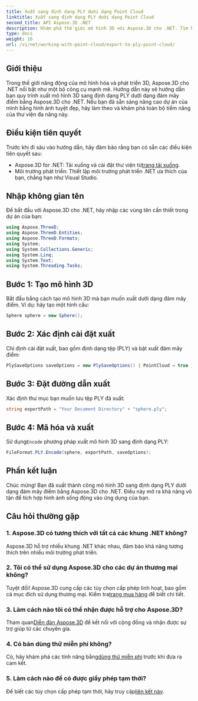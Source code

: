 ```yaml
---
title: Xuất sang định dạng PLY dưới dạng Point Cloud
linktitle: Xuất sang định dạng PLY dưới dạng Point Cloud
second_title: API Aspose.3D .NET
description: Khám phá thế giới mô hình 3D với Aspose.3D cho .NET. Tìm hiểu cách xuất mô hình sang định dạng PLY một cách dễ dàng. Nâng tầm dự án của bạn bằng hình ảnh tuyệt đẹp.
type: docs
weight: 16
url: /vi/net/working-with-point-cloud/export-to-ply-point-cloud/
---
```

## Giới thiệu
Trong thế giới năng động của mô hình hóa và phát triển 3D, Aspose.3D cho .NET nổi bật như một bộ công cụ mạnh mẽ. Hướng dẫn này sẽ hướng dẫn bạn quy trình xuất mô hình 3D sang định dạng PLY dưới dạng đám mây điểm bằng Aspose.3D cho .NET. Nếu bạn đã sẵn sàng nâng cao dự án của mình bằng hình ảnh tuyệt đẹp, hãy làm theo và khám phá toàn bộ tiềm năng của thư viện đa năng này.
## Điều kiện tiên quyết
Trước khi đi sâu vào hướng dẫn, hãy đảm bảo rằng bạn có sẵn các điều kiện tiên quyết sau:
-  Aspose.3D for .NET: Tải xuống và cài đặt thư viện từ[trang tải xuống](https://releases.aspose.com/3d/net/).
- Môi trường phát triển: Thiết lập môi trường phát triển .NET ưa thích của bạn, chẳng hạn như Visual Studio.
## Nhập không gian tên
Để bắt đầu với Aspose.3D cho .NET, hãy nhập các vùng tên cần thiết trong dự án của bạn:
```csharp
using Aspose.ThreeD;
using Aspose.ThreeD.Entities;
using Aspose.ThreeD.Formats;
using System;
using System.Collections.Generic;
using System.Linq;
using System.Text;
using System.Threading.Tasks;
```
## Bước 1: Tạo mô hình 3D
Bắt đầu bằng cách tạo mô hình 3D mà bạn muốn xuất dưới dạng đám mây điểm. Ví dụ: hãy tạo một hình cầu:
```csharp
Sphere sphere = new Sphere();
```
## Bước 2: Xác định cài đặt xuất
Chỉ định cài đặt xuất, bao gồm định dạng tệp (PLY) và bật xuất đám mây điểm:
```csharp
PlySaveOptions saveOptions = new PlySaveOptions() { PointCloud = true };
```
## Bước 3: Đặt đường dẫn xuất
Xác định thư mục bạn muốn lưu tệp PLY đã xuất:
```csharp
string exportPath = "Your Document Directory" + "sphere.ply";
```
## Bước 4: Mã hóa và xuất
 Sử dụng`Encode` phương pháp xuất mô hình 3D sang định dạng PLY:
```csharp
FileFormat.PLY.Encode(sphere, exportPath, saveOptions);
```
## Phần kết luận
Chúc mừng! Bạn đã xuất thành công mô hình 3D sang định dạng PLY dưới dạng đám mây điểm bằng Aspose.3D cho .NET. Điều này mở ra khả năng vô tận để tích hợp hình ảnh sống động vào ứng dụng của bạn.

## Câu hỏi thường gặp
### 1. Aspose.3D có tương thích với tất cả các khung .NET không?
Aspose.3D hỗ trợ nhiều khung .NET khác nhau, đảm bảo khả năng tương thích trên nhiều môi trường phát triển.
### 2. Tôi có thể sử dụng Aspose.3D cho các dự án thương mại không?
 Tuyệt đối! Aspose.3D cung cấp các tùy chọn cấp phép linh hoạt, bao gồm cả mục đích sử dụng thương mại. Kiểm tra[trang mua hàng](https://purchase.aspose.com/buy) để biết chi tiết.
### 3. Làm cách nào tôi có thể nhận được hỗ trợ cho Aspose.3D?
 Tham quan[Diễn đàn Aspose.3D](https://forum.aspose.com/c/3d/18) để kết nối với cộng đồng và nhận được sự trợ giúp từ các chuyên gia.
### 4. Có bản dùng thử miễn phí không?
 Có, hãy khám phá các tính năng bằng[dùng thử miễn phí](https://releases.aspose.com/) trước khi đưa ra cam kết.
### 5. Làm cách nào để có được giấy phép tạm thời?
 Để biết các tùy chọn cấp phép tạm thời, hãy truy cập[liên kết này](https://purchase.aspose.com/temporary-license/).